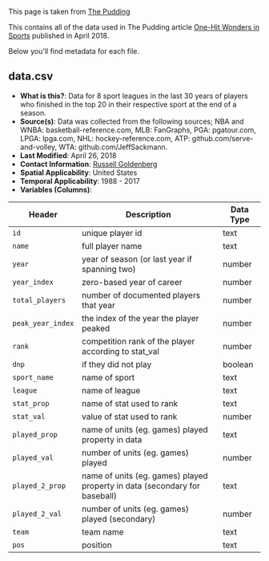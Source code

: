 This page is taken from [The Pudding](https://github.com/the-pudding/data/blob/master/one-hit-wonders/README.md)

This contains all of the data used in The Pudding article [One-Hit Wonders in Sports](https://pudding.cool/2018/04/one-hit-onders/) published in April 2018.

Below you'll find metadata for each file.

## data.csv

* **What is this?**: Data for 8 sport leagues in the last 30 years of players who finished in the top 20 in their respective sport at the end of a season.
* **Source(s)**: Data was collected from the following sources; NBA and WNBA: basketball-reference.com, MLB: FanGraphs, PGA: pgatour.com, LPGA: lpga.com, NHL: hockey-reference.com, ATP: github.com/serve-and-volley, WTA: github.com/JeffSackmann.
* **Last Modified**: April 26, 2018
* **Contact Information**: [Russell Goldenberg](mailto:russell@polygraph.cool)
* **Spatial Applicability**: United States
* **Temporal Applicability**: 1988 - 2017
* **Variables (Columns)**:

| Header            | Description                                                                | Data Type |
| ----------------- | -------------------------------------------------------------------------- | --------- |
| `id`              | unique player id                                                           | text      |
| `name`            | full player name                                                           | text      |
| `year`            | year of season (or last year if spanning two)                              | number    |
| `year_index`      | zero-based year of career                                                  | number    |
| `total_players`   | number of documented players that year                                     | number    |
| `peak_year_index` | the index of the year the player peaked                                    | number    |
| `rank`            | competition rank of the player according to stat_val                       | number    |
| `dnp`             | if they did not play                                                       | boolean   |
| `sport_name`      | name of sport                                                              | text      |
| `league`          | name of league                                                             | text      |
| `stat_prop`       | name of stat used to rank                                                  | text      |
| `stat_val`        | value of stat used to rank                                                 | number    |
| `played_prop`     | name of units (eg. games) played property in data                          | text      |
| `played_val`      | number of units (eg. games) played                                         | number    |
| `played_2_prop`   | name of units (eg. games) played property in data (secondary for baseball) | text      |
| `played_2_val`    | number of units (eg. games) played (secondary)                             | number    |
| `team`            | team name                                                                  | text      |
| `pos`             | position                                                                   | text      |

